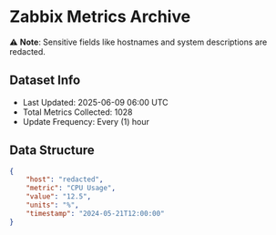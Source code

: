 # Zabbix Metrics Archive

⚠️ **Note**: Sensitive fields like hostnames and system descriptions are redacted.

## Dataset Info
- Last Updated: 2025-06-09 06:00 UTC
- Total Metrics Collected: 1028
- Update Frequency: Every (1) hour

## Data Structure
```json
{
    "host": "redacted",
    "metric": "CPU Usage",
    "value": "12.5",
    "units": "%",
    "timestamp": "2024-05-21T12:00:00"
}
```
